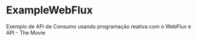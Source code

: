 # ExampleWebFlux
Exemplo de APi de Consumo usando programação reativa com o WebFlux e API - The Movie
